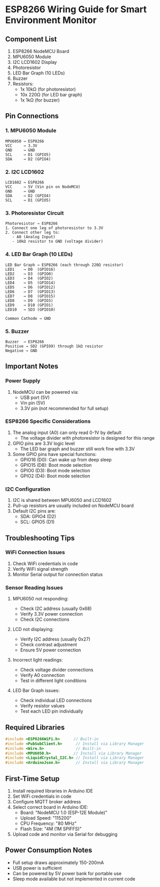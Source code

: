 # ESP8266 Wiring Guide for Smart Environment Monitor

## Component List
1. ESP8266 NodeMCU Board
2. MPU6050 Module
3. I2C LCD1602 Display
4. Photoresistor
5. LED Bar Graph (10 LEDs)
6. Buzzer
7. Resistors:
   - 1x 10kΩ (for photoresistor)
   - 10x 220Ω (for LED bar graph)
   - 1x 1kΩ (for buzzer)

## Pin Connections

### 1. MPU6050 Module
```
MPU6050 → ESP8266
VCC     → 3.3V
GND     → GND
SCL     → D1 (GPIO5)
SDA     → D2 (GPIO4)
```

### 2. I2C LCD1602
```
LCD1602 → ESP8266
VCC     → 5V (Vin pin on NodeMCU)
GND     → GND
SDA     → D2 (GPIO4)
SCL     → D1 (GPIO5)
```

### 3. Photoresistor Circuit
```
Photoresistor → ESP8266
1. Connect one leg of photoresistor to 3.3V
2. Connect other leg to:
   - A0 (Analog Input)
   - 10kΩ resistor to GND (voltage divider)
```

### 4. LED Bar Graph (10 LEDs)
```
LED Bar Graph → ESP8266 (each through 220Ω resistor)
LED1    → D0  (GPIO16)
LED2    → D3  (GPIO0)
LED3    → D4  (GPIO2)
LED4    → D5  (GPIO14)
LED5    → D6  (GPIO12)
LED6    → D7  (GPIO13)
LED7    → D8  (GPIO15)
LED8    → D9  (GPIO3)
LED9    → D10 (GPIO1)
LED10   → SD3 (GPIO10)

Common Cathode → GND
```

### 5. Buzzer
```
Buzzer  → ESP8266
Positive → SD2 (GPIO9) through 1kΩ resistor
Negative → GND
```

## Important Notes

### Power Supply
1. NodeMCU can be powered via:
   - USB port (5V)
   - Vin pin (5V)
   - 3.3V pin (not recommended for full setup)

### ESP8266 Specific Considerations
1. The analog input (A0) can only read 0-1V by default
   - The voltage divider with photoresistor is designed for this range
2. GPIO pins are 3.3V logic level
   - The LED bar graph and buzzer still work fine with 3.3V
3. Some GPIO pins have special functions:
   - GPIO16 (D0): Can wake up from deep sleep
   - GPIO15 (D8): Boot mode selection
   - GPIO0 (D3): Boot mode selection
   - GPIO2 (D4): Boot mode selection

### I2C Configuration
1. I2C is shared between MPU6050 and LCD1602
2. Pull-up resistors are usually included on NodeMCU board
3. Default I2C pins are:
   - SDA: GPIO4 (D2)
   - SCL: GPIO5 (D1)

## Troubleshooting Tips

### WiFi Connection Issues
1. Check WiFi credentials in code
2. Verify WiFi signal strength
3. Monitor Serial output for connection status

### Sensor Reading Issues
1. MPU6050 not responding:
   - Check I2C address (usually 0x68)
   - Verify 3.3V power connection
   - Check I2C connections

2. LCD not displaying:
   - Verify I2C address (usually 0x27)
   - Check contrast adjustment
   - Ensure 5V power connection

3. Incorrect light readings:
   - Check voltage divider connections
   - Verify A0 connection
   - Test in different light conditions

4. LED Bar Graph issues:
   - Check individual LED connections
   - Verify resistor values
   - Test each LED pin individually

## Required Libraries
```cpp
#include <ESP8266WiFi.h>      // Built-in
#include <PubSubClient.h>      // Install via Library Manager
#include <Wire.h>              // Built-in
#include <MPU6050.h>          // Install via Library Manager
#include <LiquidCrystal_I2C.h> // Install via Library Manager
#include <ArduinoJson.h>       // Install via Library Manager
```

## First-Time Setup
1. Install required libraries in Arduino IDE
2. Set WiFi credentials in code
3. Configure MQTT broker address
4. Select correct board in Arduino IDE:
   - Board: "NodeMCU 1.0 (ESP-12E Module)"
   - Upload Speed: "115200"
   - CPU Frequency: "80 MHz"
   - Flash Size: "4M (1M SPIFFS)"
5. Upload code and monitor via Serial for debugging

## Power Consumption Notes
- Full setup draws approximately 150-200mA
- USB power is sufficient
- Can be powered by 5V power bank for portable use
- Sleep mode available but not implemented in current code
